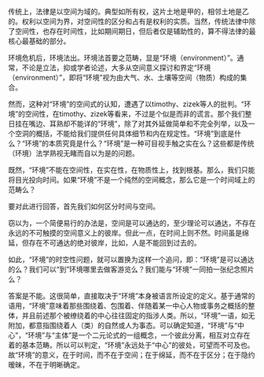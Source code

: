 传统上，法律是以空间为域的。典型如所有权，这片土地是甲的，相邻土地是乙的。权利以空间为界，对空间性的区分和占有是权利的实质。当然，传统法律中除了空间性，也存在时间性，比如期间期日，但后者仅是辅助性的，算不得法律的最核心最基础的部分。


环境危机后，环境法出。环境法首要之范畴，显是“环境（environment）”。通常，不论是立法，抑或学者论述，大多从空间意义探讨和界定“环境（environment）”，即将“环境”视为由大气、水、土壤等空间（物质）构成的集合。 


然而，这种对“环境”的空间式的认知，遭遇了以timothy、zizek等人的批判。“环境”的空间性，在timothy、zizek等看来，不过是个似是而非的谎言。那个我们整日挂在嘴边、耳熟却不能详的“环境”，除了对其外延做简单和不完全列举，以及一个空洞的概括，不能给我们提供任何具体细节和内在规定性。“环境”到底是什么？“环境”的本质究竟是什么？“环境”是一种可目视手触之实在么？这些都是传统（环境）法学熟视无睹而自以为是的问题。 


既然，“环境”不能在空间性，在实在性，在物质性上，找到根基。那么，我们只能将目光投向时间。如果“环境”不是一个纯然的空间概念，那么它是一个时间域上的范畴么？ 


要对此进行回答，首先我们如何区分时间与空间。 


窃以为，一个简便易行的办法是，空间是可以通达的，至少理论可以通达，不存在永远的不可触摸的空间意义上的彼岸。但此一点，在时间上则不然。时间虽是绵延，但存在不可通达的绝对彼岸，比如，人是不能回到过去的。 


如此，“环境”的时空性问题，就可以置换为这样一个追问，即：“环境”是可以通达的么？我们可以“到”环境哪里去做客游览么？我们能与“环境”一同拍一张纪念照片么？ 


答案是不能。这很简单，直接取决于“环境”本身被语言所设定的定义。基于通常的语用，“环境”意味着那些围绕着、包围着、伴随着某一中心人物或事务之概括的整体，并且前述那个被缭绕着的中心往往固定的指涉人类。所以，“环境”一语，如无附加，都意指围绕着人（类）的自然或人为事态。可以确定知道，“环境”与“中心”，“环境”与“主体”是一个二元论式的一组概念，一个彼此分离，相互对立存在着的基本范畴。所以可以判定，“环境”永远处于“中心”的彼处，可望而不可及也。故“环境”的意义，在于时间，而不在于空间；在于绵延，而不在于区分；在于隐约暧昧，不在于明晰确定。 